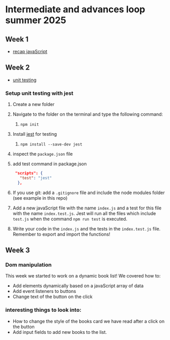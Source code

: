 # Intermediate and advances loop summer 2025

## Week 1

- [recap javaScript](./week1/index.js) 

## Week 2

- [unit testing](./week2/index.js)

### Setup unit testing with jest
1. Create a new folder
1. Navigate to the folder on the terminal and type the following command: 
	1. `npm init`
2. Install [jest](https://jestjs.io/docs/en/getting-started) for testing  
	1. `npm install --save-dev jest`
2. inspect the `package.json` file
2.  add test command in package.json 
    ```json
     "scripts": {
	   "test": "jest"
	  },
    ```
1. If you use git: add a `.gitignore` file and include the node modules folder (see example in this repo)

3. Add a new javaScript file with the name `index.js` and a test for this file with the name `index.test.js`. Jest will run all the files which include `test.js` when the command `npm run test` is executed.
4. Write your code in the `index.js` and the tests in the `index.test.js` file. Remember to export and import the functions!

## Week 3
### Dom manipulation 
This week we started to work on a dynamic book list! We covered how to:
- Add elements dynamically based on a javaScript array of data
- Add event listeners to buttons
- Change text of the button on the click

### interesting things to look into: 
- How to change the style of the books card we have read after a click on the button
- Add input fields to add new books to the list.


